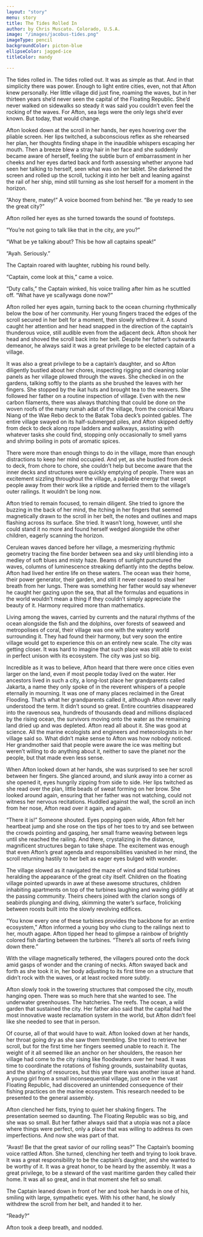 ```yaml
---
layout: "story"
menu: story
title: The Tides Rolled In
author: by Chris Muscato. Colorado, U.S.A.
image: "/images/jacobus-tides.png"
imageType: pencil
backgroundColor: picton-blue
ellipseColor: jagged-ice
titleColor: mandy

---
```

The tides rolled in. The tides rolled out. It was as simple as that. And in that simplicity there was power. Enough to light entire cities, even, not that Afton knew personally. Her little village did just fine, roaming the waves, but in her thirteen years she’d never seen the capital of the Floating Republic. She’d never walked on sidewalks so steady it was said you couldn’t even feel the rocking of the waves. For Afton, sea legs were the only legs she’d ever known. But today, that would change. 
	
Afton looked down at the scroll in her hands, her eyes hovering over the pliable screen. Her lips twitched, a subconscious reflex as she rehearsed her plan, her thoughts finding shape in the inaudible whispers escaping her mouth. Then a breeze blew a stray hair in her face and she suddenly became aware of herself, feeling the subtle burn of embarrassment in her cheeks and her eyes darted back and forth assessing whether anyone had seen her talking to herself, seen what was on her tablet. She darkened the screen and rolled up the scroll, tucking it into her belt and leaning against the rail of her ship, mind still turning as she lost herself for a moment in the horizon. 
	
“Ahoy there, matey!” A voice boomed from behind her. “Be ye ready to see the great city?” 

Afton rolled her eyes as she turned towards the sound of footsteps.
	
“You’re not going to talk like that in the city, are you?”

“What be ye talking about? This be how all captains speak!”

“Ayah. Seriously.”

The Captain roared with laughter, rubbing his round belly. 
	
“Captain, come look at this,” came a voice.

“Duty calls,” the Captain winked, his voice trailing after him as he scuttled off. “What have ye scallywags done now?”

Afton rolled her eyes again, turning back to the ocean churning rhythmically below the bow of her community. Her young fingers traced the edges of the scroll secured in her belt for a moment, then slowly withdrew it. A sound caught her attention and her head snapped in the direction of the captain’s thunderous voice, still audible even from the adjacent deck. Afton shook her head and shoved the scroll back into her belt. Despite her father’s outwards demeanor, he always said it was a great privilege to be elected captain of a village.
	
It was also a great privilege to be a captain’s daughter, and so Afton diligently bustled about her chores, inspecting rigging and cleaning solar panels as her village plowed through the waves. She checked in on the gardens, talking softly to the plants as she brushed the leaves with her fingers. She stopped by the ikat huts and brought tea to the weavers. She followed her father on a routine inspection of village. Even with the new carbon filaments, there was always thatching that could be done on the woven roofs of the many rumah adat of the village, from the conical Mbaru Niang of the Wae Rebo deck to the Batak Toba deck’s pointed gables. The entire village swayed on its half-submerged piles, and Afton skipped deftly from deck to deck along rope ladders and walkways, assisting with whatever tasks she could find, stopping only occasionally to smell yams and shrimp boiling in pots of aromatic spices. 
	
There were more than enough things to do in the village, more than enough distractions to keep her mind occupied. And yet, as she bustled from deck to deck, from chore to chore, she couldn’t help but become aware that the inner decks and structures were quickly emptying of people. There was an excitement sizzling throughout the village, a palpable energy that swept people away from their work like a riptide and ferried them to the village’s outer railings. It wouldn’t be long now. 
	
Afton tried to remain focused, to remain diligent. She tried to ignore the buzzing in the back of her mind, the itching in her fingers that seemed magnetically drawn to the scroll in her belt, the notes and outlines and maps flashing across its surface. She tried. It wasn’t long, however, until she could stand it no more and found herself wedged alongside the other children, eagerly scanning the horizon.
	
Cerulean waves danced before her village, a mesmerizing rhythmic geometry tracing the fine border between sea and sky until blending into a medley of soft blues and misty haze. Beams of sunlight punctured the waves, columns of luminescence streaking defiantly into the depths below. Afton had lived her entire life on these waters. The ocean was their home, their power generator, their garden, and still it never ceased to steal her breath from her lungs. There was something her father would say whenever he caught her gazing upon the sea, that all the formulas and equations in the world wouldn’t mean a thing if they couldn’t simply appreciate the beauty of it. Harmony required more than mathematics. 
	
Living among the waves, carried by currents and the natural rhythms of the ocean alongside the fish and the dolphins, over forests of seaweed and metropolises of coral, their village was one with the watery world surrounding it. They had found their harmony, but very soon the entire village would get to experience this on an entirely new scale. The city was getting closer. It was hard to imagine that such place was still able to exist in perfect unison with its ecosystem. The city was just so big. 

Incredible as it was to believe, Afton heard that there were once cities even larger on the land, even if most people today lived on the water. Her ancestors lived in such a city, a long-lost place her grandparents called Jakarta, a name they only spoke of in the reverent whispers of a people eternally in mourning. It was one of many places reclaimed in the Great Flooding. That’s what her grandparents called it, although Afton never really understood the term. It didn’t sound so great. Entire countries disappeared into the ravenous sea, hundreds of thousands dead and millions displaced by the rising ocean, the survivors moving onto the water as the remaining land dried up and was depleted. Afton read all about it. She was good at science. All the marine ecologists and engineers and meteorologists in her village said so. What didn’t make sense to Afton was how nobody noticed. Her grandmother said that people were aware the ice was melting but weren’t willing to do anything about it, neither to save the planet nor the people, but that made even less sense.  
	
When Afton looked down at her hands, she was surprised to see her scroll between her fingers. She glanced around, and slunk away into a corner as she opened it, eyes hungrily zipping from side to side. Her lips twitched as she read over the plan, little beads of sweat forming on her brow. She looked around again, ensuring that her father was not watching, could not witness her nervous recitations. Huddled against the wall, the scroll an inch from her nose, Afton read over it again, and again.

“There it is!” Someone shouted. Eyes popping open wide, Afton felt her heartbeat jump and she rose on the tips of her toes to try and see between the crowds pointing and gasping, her small frame weaving between legs until she reached the railing. And there, crystalizing in the distance, magnificent structures began to take shape. The excitement was enough that even Afton’s great agenda and responsibilities vanished in her mind, the scroll returning hastily to her belt as eager eyes bulged with wonder. 

The village slowed as it navigated the maze of wind and tidal turbines heralding the appearance of the great city itself. Children on the floating village pointed upwards in awe at these awesome structures, children inhabiting apartments on top of the turbines laughing and waving giddily at the passing community. Theirs cheers joined with the clarion songs of seabirds plunging and diving, skimming the water’s surface, frolicking between roosts built into the slowly revolving edifices.

“You know every one of these turbines provides the backbone for an entire ecosystem,” Afton informed a young boy who clung to the railings next to her, mouth agape. Afton tipped her head to glimpse a rainbow of brightly colored fish darting between the turbines. “There’s all sorts of reefs living down there.”

With the village magnetically tethered, the villagers poured onto the dock amid gasps of wonder and the craning of necks. Afton swayed back and forth as she took it in, her body adjusting to its first time on a structure that didn’t rock with the waves, or at least rocked more subtly. 

Afton slowly took in the towering structures that composed the city, mouth hanging open. There was so much here that she wanted to see. The underwater greenhouses. The hatcheries. The reefs. The ocean, a wild garden that sustained the city. Her father also said that the capital had the most innovative waste reclamation system in the world, but Afton didn’t feel like she needed to see that in person. 

Of course, all of that would have to wait. Afton looked down at her hands, her throat going dry as she saw them trembling. She tried to retrieve her scroll, but for the first time her fingers seemed unable to reach it. The weight of it all seemed like an anchor on her shoulders, the reason her village had come to the city rising like floodwaters over her head. It was time to coordinate the rotations of fishing grounds, sustainability quotas, and the sharing of resources, but this year there was another issue at hand. A young girl from a small inconsequential village, just one in the vast Floating Republic, had discovered an unintended consequence of their fishing practices on the marine ecosystem. This research needed to be presented to the general assembly.

Afton clenched her fists, trying to quiet her shaking fingers. The presentation seemed so daunting. The Floating Republic was so big, and she was so small. But her father always said that a utopia was not a place where things were perfect, only a place that was willing to address its own imperfections. And now she was part of that.

“Avast! Be that the great savior of our rolling seas?” The Captain’s booming voice rattled Afton. She turned, clenching her teeth and trying to look brave. It was a great responsibility to be the captain’s daughter, and she wanted to be worthy of it. It was a great honor, to be heard by the assembly. It was a great privilege, to be a steward of the vast maritime garden they called their home. It was all so great, and in that moment she felt so small. 
	
The Captain leaned down in front of her and took her hands in one of his, smiling with large, sympathetic eyes. With his other hand, he slowly withdrew the scroll from her belt, and handed it to her.

“Ready?”

Afton took a deep breath, and nodded. 
